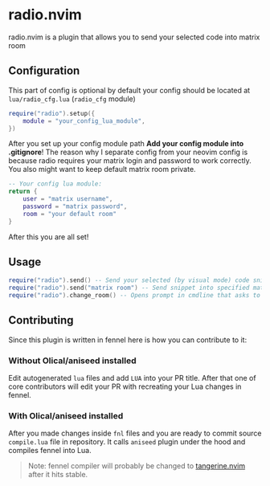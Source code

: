 # radio.nvim
radio.nvim is a plugin that allows you to send your selected code into matrix room
## Configuration
This part of config is optional by default your config should be located at `lua/radio_cfg.lua` (`radio_cfg` module)
```lua
require("radio").setup({
    module = "your_config_lua_module",
})
```
After you set up your config module path **Add your config module into .gitignore**!
The reason why I separate config from your neovim config is because radio requires your matrix login and password to work correctly.
You also might want to keep default matrix room private.
```lua
-- Your config lua module:
return {
    user = "matrix username",
    password = "matrix password",
    room = "your default room"
}
```
After this you are all set!
## Usage
```lua
require("radio").send() -- Send your selected (by visual mode) code snippet into default matrix room
require("radio").send("matrix room") -- Send snippet into specified matrix room
require("radio").change_room() -- Opens prompt in cmdline that asks to enter matrix room name
```
## Contributing
Since this plugin is written in fennel here is how you can contribute to it: 
### Without Olical/aniseed installed
Edit autogenerated `lua` files and add `LUA` into your PR title. After that one of core contributors will edit your PR with recreating your Lua changes in fennel.
### With Olical/aniseed installed
After you made changes inside `fnl` files and you are ready to commit source `compile.lua` file in repository.
It calls `aniseed` plugin under the hood and compiles fennel into Lua.
> Note: fennel compiler will probably be changed to [tangerine.nvim](https//github.com/udayvir-singh/tangerine.nvim) after it hits stable.